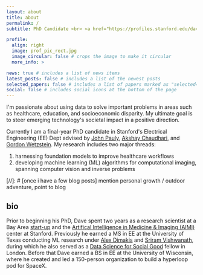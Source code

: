 ```yaml
---
layout: about
title: about
permalink: /
subtitle: PhD Candidate <br> <a href="https://profiles.stanford.edu/dave-van-veen/">Stanford University</a> 

profile:
  align: right
  image: prof_pic_rect.jpg
  image_circular: false # crops the image to make it circular
  more_info: >

news: true # includes a list of news items
latest_posts: false # includes a list of the newest posts
selected_papers: false # includes a list of papers marked as "selected={true}"
social: false # includes social icons at the bottom of the page
---
```


I'm passionate about using data to solve important problems in areas such as healthcare, education, and socioeconomic disparity.
My ultimate goal is to steer emerging technology's societal impact in a positive direction.

Currently I am a final-year PhD candidate in Stanford's Electrical Engineering (EE) Dept advised by <a href="https://web.stanford.edu/~pauly/">John Pauly</a>, <a href="https://profiles.stanford.edu/akshay-chaudhari">Akshay Chaudhari</a>, and <a href="https://stanford.edu/~gordonwz/">Gordon Wetzstein</a>.
My research includes two major threads:
1. harnessing foundation models to improve healthcare workflows
2. developing machine learning (ML) algorithms for computational imaging, spanning computer vision and inverse problems

[//]: # [once i have a few blog posts] mention personal growth / outdoor adventure, point to blog

## bio
Prior to beginning his PhD, Dave spent two years as a research scientist at a Bay Area <a href="https://subtlemedical.com/">start-up</a> and the <a href="">Artifical Intelligence in Medicine & Imaging (AIMI)</a> center at Stanford.
Previously he earned a MS in EE at the University of Texas conducting ML research under <a href="https://users.ece.utexas.edu/~dimakis/">Alex Dimakis</a>
and <a href="http://sriram.utlinc.org/#/">Sriram Vishwanath</a>, during which he also served as a <a href="https://www.datascienceforsocialgood.org/">Data Science for Social Good</a> fellow in London.
Before that Dave earned a BS in EE at the University of Wisconsin, where he created and led a 150-person organization to build a hyperloop pod for SpaceX.
<br>
